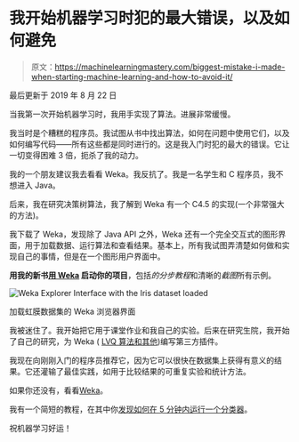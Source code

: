 # 我开始机器学习时犯的最大错误，以及如何避免

> 原文：<https://machinelearningmastery.com/biggest-mistake-i-made-when-starting-machine-learning-and-how-to-avoid-it/>

最后更新于 2019 年 8 月 22 日

当我第一次开始机器学习时，我用手实现了算法。进展非常缓慢。

我当时是个糟糕的程序员。我试图从书中找出算法，如何在问题中使用它们，以及如何编写代码——所有这些都是同时进行的。这是我入门时犯的最大的错误。它让一切变得困难 3 倍，扼杀了我的动力。

我的一个朋友建议我去看看 Weka。我反抗了。我是一名学生和 C 程序员，我不想进入 Java。

后来，我在研究决策树算法，我了解到 Weka 有一个 C4.5 的实现(一个非常强大的方法)。

我下载了 Weka，发现除了 Java API 之外，Weka 还有一个完全交互式的图形界面，用于加载数据、运行算法和查看结果。基本上，所有我试图弄清楚如何做和实现自己的事情，但是在一个图形用户界面中。

**用我的新书[用 Weka](https://machinelearningmastery.com/machine-learning-mastery-weka/) 启动你的项目**，包括*的分步教程*和清晰的*截图*所有示例。

![Weka Explorer Interface with the Iris dataset loaded](https://machinelearningmastery.com/wp-content/uploads/2014/02/weka-explorer.png)

加载虹膜数据集的 Weka 浏览器界面

我被迷住了。我开始把它用于课堂作业和我自己的实验。后来在研究生院，我开始了自己的研究，为 Weka ( [LVQ 算法和其他](http://wekaclassalgos.sourceforge.net/))编写第三方插件。

我现在向刚刚入门的程序员推荐它，因为它可以很快在数据集上获得有意义的结果。它还灌输了最佳实践，如用于比较结果的可重复实验和统计方法。

如果你还没有，看看[Weka](https://machinelearningmastery.com/what-is-the-weka-machine-learning-workbench/ "What is the Weka Machine Learning Workbench")。

我有一个简短的教程，在其中你[发现如何在 5 分钟内运行一个分类器](https://machinelearningmastery.com/how-to-run-your-first-classifier-in-weka/ "How to Run Your First Classifier in Weka")。

祝机器学习好运！